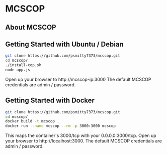 # MCSCOP

## About MCSCOP

## Getting Started with Ubuntu / Debian
```bash
git clone https://github.com/psmitty7373/mcscop.git
cd mcscop/
./install-cop.sh
node app.js
```

Open up your browser to http://mcscop-ip:3000
The default MCSCOP credentials are admin / password.

## Getting Started with Docker

```bash
git clone https://github.com/psmitty7373/mcscop.git
cd mcscop/
docker build -t mcscop .
docker run --name mcscop --rm -p 3000:3000 mcscop
```

This maps the container's 3000/tcp with your 0.0.0.0:3000/tcp. Open up your browser to http://localhost:3000.
The default MCSCOP credentials are admin / password.
